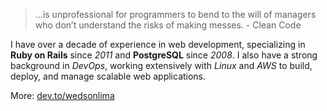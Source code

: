 >...is unprofessional for programmers to bend to the will of managers who don’t
understand the risks of making messes. - Clean Code

I have over a decade of experience in web development, specializing in **Ruby on Rails** since _2011_ and **PostgreSQL** since _2008_. I also have a strong background in _DevOps_, working extensively with _Linux_ and _AWS_ to build, deploy, and manage scalable web applications.

More: [dev.to/wedsonlima](https://dev.to/wedsonlima)
